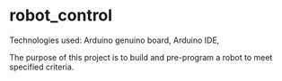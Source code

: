 # robot_control

Technologies used: Arduino genuino board, Arduino IDE, 

The purpose of this project is to build and pre-program a robot to meet specified criteria. 
